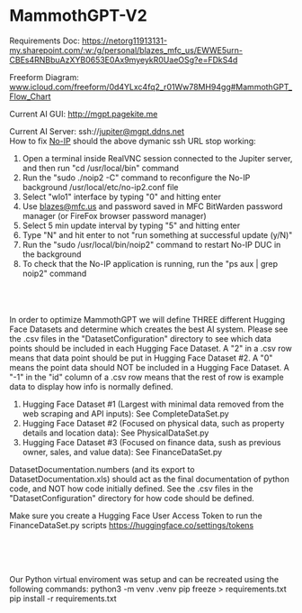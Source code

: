 # MammothGPT-V2

Requirements Doc: https://netorg11913131-my.sharepoint.com/:w:/g/personal/blazes_mfc_us/EWWE5urn-CBEs4RNBbuAzXYB0653E0Ax9myeykR0UaeOSg?e=FDkS4d

Freeform Diagram: www.icloud.com/freeform/0d4YLxc4fq2_r01Ww78MH94gg#MammothGPT_Flow_Chart 

Current AI GUI: http://mgpt.pagekite.me 

Current AI Server: ssh://jupiter@mgpt.ddns.net  
How to fix [No-IP](https://www.noip.com) should the above dymanic ssh URL stop working: 
 1. Open a terminal inside RealVNC session connected to the Jupiter server, and then run "cd /usr/local/bin" command
 2. Run the "sudo ./noip2 -C" command to reconfigure the No-IP background /usr/local/etc/no-ip2.conf file
 3. Select "wlo1" interface by typing "0" and hitting enter
 4. Use blazes@mfc.us and password saved in MFC BitWarden password manager (or FireFox browser password manager)
 5. Select 5 min update interval by typing "5" and hitting enter
 6. Type "N" and hit enter to not "run something at successful update (y/N)"
 7. Run the "sudo /usr/local/bin/noip2" command to restart No-IP DUC in the background
 8. To check that the No-IP application is running, run the "ps aux | grep noip2" command

<br><br><br>
In order to optimize MammothGPT we will define THREE different Hugging Face Datasets and determine which creates the best AI system. Please see the .csv files in the "DatasetConfiguration" directory to see which data points should be included in each Hugging Face Dataset. A "2" in a .csv row means that data point should be put in Hugging Face Dataset #2. A "0" means the point data should NOT be included in a Hugging Face Dataset. A "-1" in the "id" column of a .csv row means that the rest of row is example data to display how info is normally defined.  
1) Hugging Face Dataset #1 (Largest with minimal data removed from the web scraping and API inputs): See CompleteDataSet.py
2) Hugging Face Dataset #2 (Focused on physical data, such as property details and location data):   See PhysicalDataSet.py 
3) Hugging Face Dataset #3 (Focused on finance data, sush as previous owner, sales, and value data): See FinanceDataSet.py


DatasetDocumentation.numbers (and its export to DatasetDocumentation.xls) should act as the final documentation of python code, and NOT how code initially defined. See the .csv files in the "DatasetConfiguration" directory for how code should be defined.

Make sure you create a Hugging Face User Access Token to run the FinanceDataSet.py scripts 
https://huggingface.co/settings/tokens

<br><br><br>

Our Python virtual enviroment was setup and can be recreated using the following commands:
python3 -m venv .venv 
pip freeze > requirements.txt
pip install -r requirements.txt

